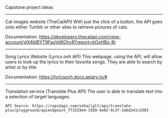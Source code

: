 Capstone project ideas

---

Cat images website (TheCatAPI)
	With just the click of a button, the API goes onto either Tumblr or other sites to retrieve pictures of cats.

Documentation: https://developers.thecatapi.com/view-account/ylX4blBYT9FaoVd6OhvR?report=bOoHBz-8t

---

Song Lyrics Website (Lyrics.ovh API)
	This webpage, using the API, will allow users to look up the lyrics to their favorite songs.  They are able to search by artist or by title.

Documentation: https://lyricsovh.docs.apiary.io/#

---

Translation service (Translate Plus API)
	The user is able to translate text into a selection of target languages.

	API Source: https://rapidapi.com/sohailglt/api/translate-plus/playground/apiendpoint_771519e4-33b9-4a92-9c3f-2ebd241cd303
